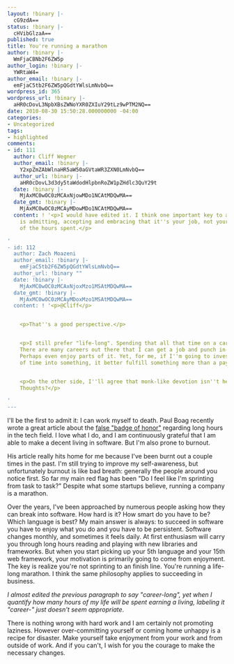 ```yaml
---
layout: !binary |-
  cG9zdA==
status: !binary |-
  cHVibGlzaA==
published: true
title: You're running a marathon
author: !binary |-
  WmFjaCBNb2F6ZW5p
author_login: !binary |-
  YWRtaW4=
author_email: !binary |-
  emFjaC5tb2F6ZW5pQGdtYWlsLmNvbQ==
wordpress_id: 365
wordpress_url: !binary |-
  aHR0cDovL3NpbXBsZWNoYXR0ZXIuY29tLz9wPTM2NQ==
date: 2010-08-30 15:50:28.000000000 -04:00
categories:
- Uncategorized
tags:
- highlighted
comments:
- id: 111
  author: Cliff Wegner
  author_email: !binary |-
    Y2xpZmZAbWlnaHR5aW50aGVtaWR3ZXN0LmNvbQ==
  author_url: !binary |-
    aHR0cDovL3d3dy5taWdodHlpbnRoZW1pZHdlc3QuY29t
  date: !binary |-
    MjAxMC0wOC0zMCAxNjowMDo1NCAtMDQwMA==
  date_gmt: !binary |-
    MjAxMC0wOC0zMCAyMDowMDo1NCAtMDQwMA==
  content: ! '<p>I would have edited it. I think one important key to avoiding burnout
    is admitting, accepting and embracing that it''s your job, not your life - regardless
    of the hours spent.</p>

'
- id: 112
  author: Zach Moazeni
  author_email: !binary |-
    emFjaC5tb2F6ZW5pQGdtYWlsLmNvbQ==
  author_url: !binary ""
  date: !binary |-
    MjAxMC0wOC0zMCAxNjoxMzo1MSAtMDQwMA==
  date_gmt: !binary |-
    MjAxMC0wOC0zMCAyMDoxMzo1MSAtMDQwMA==
  content: ! '<p>@Cliff</p>


    <p>That''s a good perspective.</p>


    <p>I still prefer "life-long". Spending that all that time on a career feels wasteful.
    There are many careers out there that I can get a job and punch in-and-out of.
    Perhaps even enjoy parts of it. Yet, for me, if I''m going to invest that amount
    of time into something, it better fulfill something more than a paycheck.</p>


    <p>On the other side, I''ll agree that monk-like devotion isn''t healthy either.
    Thoughts?</p>

'
---
```

I'll be the first to admit it: I can work myself to death. Paul Boag recently wrote a great article about the [false "badge of honor"](http://boagworld.com/random/work-less) regarding long hours in the tech field. I love what I do, and I am continuously grateful that I am able to make a decent living in software. But I'm also prone to burnout.

His article really hits home for me because I've been burnt out a couple times in the past. I'm still trying to improve my self-awareness, but unfortunately burnout is like bad breath: generally the people around you notice first. So far my main red flag has been "Do I feel like I'm sprinting from task to task?" Despite what some startups believe, running a company is a marathon.

Over the years, I've been approached by numerous people asking how they can break into software. How hard is it? How smart do you have to be? Which language is best? My main answer is always: to succeed in software you have to enjoy what you do and you have to be persistent. Software changes monthly, and sometimes it feels daily. At first enthusiasm will carry you through long hours reading and playing with new libraries and frameworks. But when you start picking up your 5th language and your 15th web framework, your motivation is primarily going to come from enjoyment. The key is realize you're not sprinting to an finish line. You're running a life-long marathon. I think the same philosophy applies to succeeding in business.

_I almost edited the previous paragraph to say "career-long", yet when I quantify how many hours of my life will be spent earning a living, labeling it "career-" just doesn't seem appropriate._

There is nothing wrong with hard work and I am certainly not promoting laziness. However over-committing yourself or coming home unhappy is a recipe for disaster. Make yourself take enjoyment from your work and from outside of work. And if you can't, I wish for you the courage to make the necessary changes.
